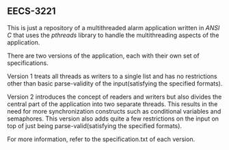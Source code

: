 ## EECS-3221
This is just a repository of a multithreaded alarm application written in *ANSI C* that uses the *pthreads* library to handle the multithreading aspects of the application.



There are two versions of the application, each with their own set of specifications.

Version 1 treats all threads as writers to a single list and has no restrictions other than basic parse-validity of the input(satisfying the specified formats).

Version 2 introduces the concept of readers and writers but also divides the central part of the application into two separate threads. This results in the need for more synchronization constructs such as conditional variables and semaphores. This version also adds quite a few restrictions on the input on top of just being parse-valid(satisfying the specified formats).



For more information, refer to the specification.txt of each version.
